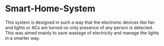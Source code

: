 # Smart-Home-System
This system is designed in such a way that the electronic devices like fan and lights or ACs are turned on only presence of any person is detected. This was aimed mainly to save wastage of electricity and manage the lights in a smarter way.
